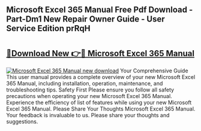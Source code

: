 ## Microsoft Excel 365 Manual Free Pdf Download - Part-Dm1 New Repair Owner Guide - User Service Edition prRqH

# <h2><a href="http://cf23870.oget.top/?id=Microsoft+Excel+365+Manual">🔗Download New 👉🔴 Microsoft Excel 365 Manual</a></h2>

[![Microsoft Excel 365 Manual new download](https://i.imgur.com/5g1atiW.png)](http://cf23870.oget.top/?id=Microsoft+Excel+365+Manual)
Your Comprehensive Guide This user manual provides a complete overview of your new Microsoft Excel 365 Manual, including installation, operation, maintenance, and troubleshooting tips. Safety First Please ensure you follow all safety precautions when operating your new Microsoft Excel 365 Manual. Experience the efficiency of list of features while using your new Microsoft Excel 365 Manual. Please Share Your Thoughts Microsoft Excel 365 Manual. Your feedback is invaluable to us. Please share your thoughts and suggestions.
